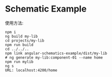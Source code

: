 # Schematic Example

使用方法:
```shell
npm i
ng build my-lib
cd projects/my-lib
npm run build
cd ../../..
npm link angular-schematics-example/dist/my-lib
# ng generate my-lib:component-01 --name home
npm run mylib
ng s
URL: localhost:4200/home
```
